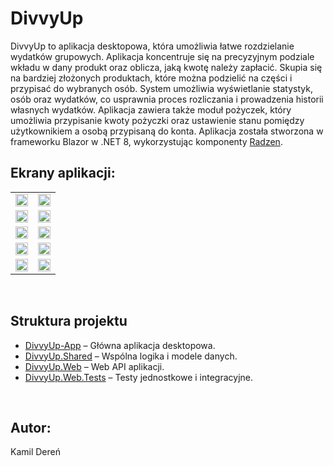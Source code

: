 # DivvyUp

DivvyUp to aplikacja desktopowa, która umożliwia łatwe rozdzielanie wydatków grupowych. Aplikacja koncentruje się na precyzyjnym podziale wkładu w dany produkt oraz oblicza, jaką kwotę należy zapłacić. Skupia się na bardziej złożonych produktach, które można podzielić na części i przypisać do wybranych osób. System umożliwia wyświetlanie statystyk, osób oraz wydatków, co usprawnia proces rozliczania i prowadzenia historii własnych wydatków. Aplikacja zawiera także moduł pożyczek, który umożliwia przypisanie kwoty pożyczki oraz ustawienie stanu pomiędzy użytkownikiem a osobą przypisaną do konta.
Aplikacja została stworzona w frameworku Blazor w .NET 8, wykorzystując komponenty [Radzen](https://blazor.radzen.com).

## Ekrany aplikacji:
<div align="center">
  <table>
    <tr>
      <td><img src="https://github.com/user-attachments/assets/bc377c19-7b83-4dd6-b096-f890cfc1a595" width="100%" height="auto"/></td>
      <td><img src="https://github.com/user-attachments/assets/ee052f4b-5ae4-4646-94c9-dcde7d4edfdd" width="100%" height="auto"/></td>
    </tr>
    <tr>
      <td><img src="https://github.com/user-attachments/assets/ffa35f7b-5812-4bb4-bc45-e0bc5d39c4e2" width="100%" height="auto"/></td>
      <td><img src="https://github.com/user-attachments/assets/19f8429c-23e5-4e90-8bcb-3523a5ccf7ff" width="100%" height="auto"/></td>
    </tr>
    <tr>
      <td><img src="https://github.com/user-attachments/assets/c6f300f1-ab9b-408f-a31d-d4fb089d9624" width="100%" height="auto"/></td>
      <td><img src="https://github.com/user-attachments/assets/79b72355-cbe4-4cbf-b651-9728afc8a922" width="100%" height="auto"/></td>
    </tr>
    <tr>
      <td><img src="https://github.com/user-attachments/assets/7a11b1f7-3db1-4dc0-aff3-d3b919022800" width="100%" height="auto"/></td>
      <td><img src="https://github.com/user-attachments/assets/baeccf6b-d025-4647-b8e2-19bcc6d4a02a" width="100%" height="auto"/></td>
    </tr>
    <tr>
      <td><img src="https://github.com/user-attachments/assets/9488cb44-d051-4cd6-b8eb-1105730f0b5f" width="100%" height="auto"/></td>
      <td><img src="https://github.com/user-attachments/assets/c52dd637-f025-4a98-b43a-5d0fa284abb7" width="100%" height="auto"/></td>
    </tr>
  </table>
</div>
<br>

## Struktura projektu

- [DivvyUp-App](https://github.com/DwiN3/DivvyUp/tree/main/divvyup/DivvyUp-App) – Główna aplikacja desktopowa.
- [DivvyUp.Shared](https://github.com/DwiN3/DivvyUp/tree/main/divvyup/DivvyUp.Shared) – Wspólna logika i modele danych.
- [DivvyUp.Web](https://github.com/DwiN3/DivvyUp/tree/main/divvyup/DivvyUp.Web) – Web API aplikacji.
- [DivvyUp.Web.Tests](https://github.com/DwiN3/DivvyUp/tree/main/divvyup/DivvyUp.Web.Tests) – Testy jednostkowe i integracyjne.
<br>

## Autor:
Kamil Dereń
